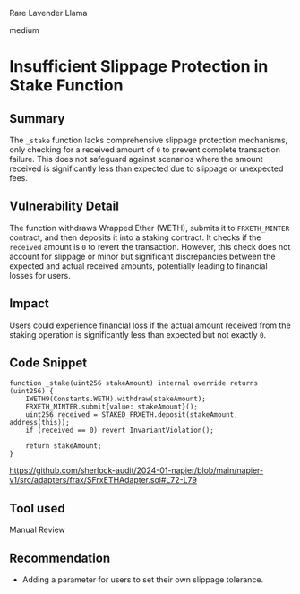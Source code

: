 Rare Lavender Llama

medium

# Insufficient Slippage Protection in Stake Function

## Summary
The `_stake` function lacks comprehensive slippage protection mechanisms, only checking for a received amount of `0` to prevent complete transaction failure. This does not safeguard against scenarios where the amount received is significantly less than expected due to slippage or unexpected fees.

## Vulnerability Detail
The function withdraws Wrapped Ether (WETH), submits it to `FRXETH_MINTER` contract, and then deposits it into a staking contract. It checks if the `received` amount is `0` to revert the transaction. However, this check does not account for slippage or minor but significant discrepancies between the expected and actual received amounts, potentially leading to financial losses for users.

## Impact
Users could experience financial loss if the actual amount received from the staking operation is significantly less than expected but not exactly `0`. 

## Code Snippet
```solidity
function _stake(uint256 stakeAmount) internal override returns (uint256) {
    IWETH9(Constants.WETH).withdraw(stakeAmount);
    FRXETH_MINTER.submit{value: stakeAmount}();
    uint256 received = STAKED_FRXETH.deposit(stakeAmount, address(this));
    if (received == 0) revert InvariantViolation();

    return stakeAmount;
}
```
https://github.com/sherlock-audit/2024-01-napier/blob/main/napier-v1/src/adapters/frax/SFrxETHAdapter.sol#L72-L79

## Tool used

Manual Review

## Recommendation
- Adding a parameter for users to set their own slippage tolerance.